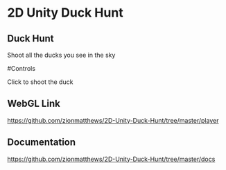 # 2D Unity Duck Hunt

 
 ## Duck Hunt
 
 Shoot all the ducks you see in the sky
 
 #Controls
 
 Click to shoot the duck
 
 ## WebGL Link
https://github.com/zionmatthews/2D-Unity-Duck-Hunt/tree/master/player

## Documentation
https://github.com/zionmatthews/2D-Unity-Duck-Hunt/tree/master/docs

